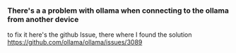 ### There's a a problem with ollama when connecting to the ollama from another device
to fix it here's the github Issue, there where I found the solution
https://github.com/ollama/ollama/issues/3089